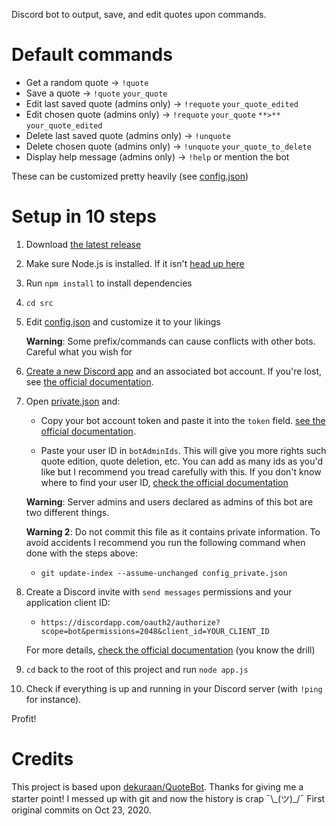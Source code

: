 Discord bot to output, save, and edit quotes upon commands.

# Default commands

- Get a random quote → `!quote`
- Save a quote → `!quote` `your_quote`
- Edit last saved quote (admins only) → `!requote` `your_quote_edited`
- Edit chosen quote (admins only) → `!requote` `your_quote` `**>**` `your_quote_edited`
- Delete last saved quote (admins only) → `!unquote`
- Delete chosen quote (admins only) → `!unquote` `your_quote_to_delete`
- Display help message (admins only) → `!help` or mention the bot

These can be customized pretty heavily (see [config.json](src/config/config.json))

# Setup in 10 steps

1. Download [the latest release](https://github.com/r4dixx/QuoteBot/releases)

2. Make sure Node.js is installed. If it isn't [head up here](https://nodejs.org/en/download/package-manager/)

3. Run `npm install` to install dependencies

4. `cd src`

5. Edit [config.json](src/config/config.json) and customize it to your likings

    **Warning**: Some prefix/commands can cause conflicts with other bots. Careful what you wish for

6. [Create a new Discord app](https://discordapp.com/developers/applications/me) and an associated bot account. If you're lost, see [the official documentation](https://discordjs.guide/preparations/setting-up-a-bot-application.html).

7. Open [private.json](src/config/private.json) and:

    - Copy your bot account token and paste it into the `token` field. [see the official documentation](https://discordjs.guide/preparations/setting-up-a-bot-application.html#your-token).

    - Paste your user ID in `botAdminIds`. This will give you more rights such quote edition, quote deletion, etc. You can add as many ids as you'd like but I recommend you tread carefully with this. If you don't know where to find your user ID, [check the official documentation](https://support.discordapp.com/hc/articles/206346498)

    **Warning**: Server admins and users declared as admins of this bot are two different things.

    **Warning 2**: Do not commit this file as it contains private information. To avoid accidents I recommend you run the following command when done with the steps above:

    - `git update-index --assume-unchanged config_private.json`

8. Create a Discord invite with `send messages` permissions and your application client ID:

    - `https://discordapp.com/oauth2/authorize?scope=bot&permissions=2048&client_id=YOUR_CLIENT_ID`

    For more details, [check the official documentation](https://discordjs.guide/preparations/adding-your-bot-to-servers.html) (you know the drill)

9. `cd` back to the root of this project and run `node app.js`

10. Check if everything is up and running in your Discord server (with `!ping` for instance).

Profit!

# Credits

This project is based upon [dekuraan/QuoteBot](https://github.com/dekuraan/QuoteBot). Thanks for giving me a starter point! I messed up with git and now the history is crap ¯\\\_(ツ)\_/¯ First original commits on Oct 23, 2020.
